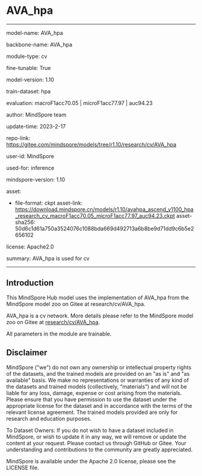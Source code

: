 # AVA_hpa

---

model-name: AVA_hpa

backbone-name: AVA_hpa

module-type: cv

fine-tunable: True

model-version: 1.10

train-dataset: hpa

evaluation: macroF1acc70.05 | microF1acc77.97 | auc94.23

author: MindSpore team

update-time: 2023-2-17

repo-link: <https://gitee.com/mindspore/models/tree/r1.10/research/cv/AVA_hpa>

user-id: MindSpore

used-for: inference

mindspore-version: 1.10

asset:

-
    file-format: ckpt
    asset-link: <https://download.mindspore.cn/models/r1.10/avahpa_ascend_v1100_hpa_research_cv_macroF1acc70.05_microF1acc77.97_auc94.23.ckpt>
    asset-sha256: 50d6c1d61a750a3524076c1088bda669d492713a6b8be9d71dd9c6b5e2656102

license: Apache2.0

summary: AVA_hpa is used for cv

---

## Introduction

This MindSpore Hub model uses the implementation of AVA_hpa from the MindSpore model zoo on Gitee at research/cv/AVA_hpa.

AVA_hpa is a cv network. More details please refer to the MindSpore model zoo on Gitee at [research/cv/AVA_hpa](https://gitee.com/mindspore/models/blob/r1.10/research/cv/AVA_hpa/README.md).

All parameters in the module are trainable.

## Disclaimer

MindSpore ("we") do not own any ownership or intellectual property rights of the datasets, and the trained models are provided on an "as is" and "as available" basis. We make no representations or warranties of any kind of the datasets and trained models (collectively, “materials”) and will not be liable for any loss, damage, expense or cost arising from the materials. Please ensure that you have permission to use the dataset under the appropriate license for the dataset and in accordance with the terms of the relevant license agreement. The trained models provided are only for research and education purposes.

To Dataset Owners: If you do not wish to have a dataset included in MindSpore, or wish to update it in any way, we will remove or update the content at your request. Please contact us through GitHub or Gitee. Your understanding and contributions to the community are greatly appreciated.

MindSpore is available under the Apache 2.0 license, please see the LICENSE file.
